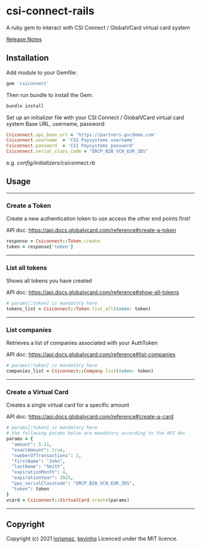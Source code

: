 # csi-connect-rails

A ruby gem to interact with CSI Connect / GlobalVCard virtual card system

[Release Notes](https://github.com/lorismaz/)

## Installation

Add module to your Gemfile:

```ruby
gem 'csiconnect'
```

Then run bundle to install the Gem:

```sh
bundle install
```

Set up an initializer file with your CSI Connect / GlobalVCard virtual card system Base URL, username, password:

```ruby
Csiconnect.api_base_url = 'https://partners.gvcdemo.com'
Csiconnect.username  = 'CSI Paysystems username'
Csiconnect.password  = 'CSI Paysystems password'
Csiconnect.serial_class_code = "ERCP_B2B_VCN_EUR_3DS"
```
e.g. *config/initializers/csiconnect.rb*

## Usage

---

### Create a Token

Create a new authentication token to use access the other end points first!

API doc: https://api.docs.globalvcard.com/reference#create-a-token

```ruby
response = Csiconnect::Token.create
token = response['token']
```

---

### List all tokens
Shows all tokens you have created

API doc: https://api.docs.globalvcard.com/reference#show-all-tokens

```ruby
# params[:token] is mandatory here
tokens_list = Csiconnect::Token.list_all(token: token)
```

---

### List companies
Retrieves a list of companies associated with your AuthToken

API doc: https://api.docs.globalvcard.com/reference#list-companies

```ruby
# params[:token] is mandatory here
companies_list = Csiconnect::Company.list(token: token)
```

---

### Create a Virtual Card
Creates a single virtual card for a specific amount

API doc: https://api.docs.globalvcard.com/reference#create-a-card

```ruby
# params[:token] is mandatory here
# the following params below are mandatory according to the API doc
params = {
  "amount": 5.11,   
  "exactAmount": true,   
  "numberOfTransactions": 2,   
  "firstName": "John",   
  "lastName": "Smith",   
  "expirationMonth": 4,   
  "expirationYear": 2025, 
  "pps_serialClassCode": "ERCP_B2B_VCN_EUR_3DS",
  "token": token
}
vcard = Csiconnect::VirtualCard.create(params)
```

---

## Copyright
Copyright (c) 2021 [lorismaz](https://github.com/lorismaz), [kevinhq](https://github.com/kevinhq)
Licenced under the MIT licence.
